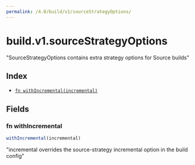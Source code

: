 ```yaml
---
permalink: /4.0/build/v1/sourceStrategyOptions/
---
```


# build.v1.sourceStrategyOptions

"SourceStrategyOptions contains extra strategy options for Source builds"

## Index

* [`fn withIncremental(incremental)`](#fn-withincremental)

## Fields

### fn withIncremental

```ts
withIncremental(incremental)
```

"incremental overrides the source-strategy incremental option in the build config"